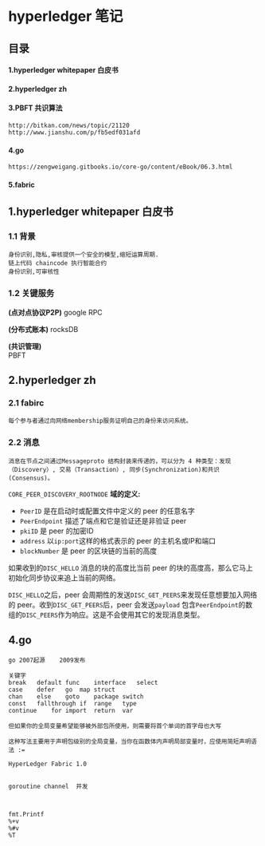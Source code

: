 # hyperledger 笔记

## 目录

#### 1.hyperledger whitepaper 白皮书

#### 2.hyperledger zh 

#### 3.PBFT	共识算法
	http://bitkan.com/news/topic/21120
	http://www.jianshu.com/p/fb5edf031afd
#### 4.go 		
	https://zengweigang.gitbooks.io/core-go/content/eBook/06.3.html

#### 5.fabric 


## 1.hyperledger whitepaper 白皮书

### 1.1 背景
	身份识别,隐私,审核提供一个安全的模型,缩短运算周期.
	链上代码 chaincode 执行智能合约
	身份识别,可审核性
### 1.2 关键服务

**(点对点协议P2P)** 
	google RPC

**(分布式账本)**
	rocksDB

**(共识管理)**		
	PBFT

## 2.hyperledger zh 

### 2.1 fabirc
	每个参与者通过向网络membership服务证明自己的身份来访问系统。

### 2.2 消息	
	消息在节点之间通过Messageproto 结构封装来传递的，可以分为 4 种类型：发现（Discovery）, 交易（Transaction）, 同步(Synchronization)和共识(Consensus)。
`CORE_PEER_DISCOVERY_ROOTNODE`
**域的定义:**

- `PeerID` 是在启动时或配置文件中定义的 peer 的任意名字
- `PeerEndpoint` 描述了端点和它是验证还是非验证 peer
- `pkiID` 是 peer 的加密ID
- `address` 以`ip:port`这样的格式表示的 peer 的主机名或IP和端口
- `blockNumber` 是 peer 的区块链的当前的高度

如果收到的`DISC_HELLO` 消息的块的高度比当前 peer 的块的高度高，那么它马上初始化同步协议来追上当前的网络。

`DISC_HELLO`之后，peer 会周期性的发送`DISC_GET_PEERS`来发现任意想要加入网络的 peer。收到`DISC_GET_PEERS`后，peer 会发送`payload`
包含`PeerEndpoint`的数组的`DISC_PEERS`作为响应。这是不会使用其它的发现消息类型。	



## 4.go
	go 2007起源	 2009发布

	关键字
	break	default	func	interface	select
	case	defer	go	map	struct
	chan	else	goto	package	switch
	const	fallthrough	if	range	type
	continue	for	import	return	var

	但如果你的全局变量希望能够被外部包所使用，则需要将首个单词的首字母也大写

	这种写法主要用于声明包级别的全局变量，当你在函数体内声明局部变量时，应使用简短声明语法 :=

	HyperLedger Fabric 1.0
	

	goroutine channel  并发



	fmt.Printf
	%+v
	%#v
	%T































